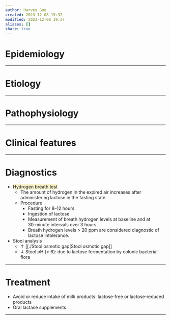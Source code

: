 ```yaml
---
author: Harvey Guo
created: 2023-12-08 19:37
modified: 2023-12-08 19:37
aliases: []
share: true
---
```

# Epidemiology


---
# Etiology


---
# Pathophysiology


---
# Clinical features


---
# Diagnostics
- <span style="background:rgba(240, 200, 0, 0.2)">Hydrogen breath test</span>
	- The amount of hydrogen in the expired air increases after administering lactose in the fasting state. 
	- Procedure
		- Fasting for 8–12 hours
		- Ingestion of lactose 
		- Measurement of breath hydrogen levels at baseline and at 30‑minute intervals over 3 hours
		- Breath hydrogen levels > 20 ppm are considered diagnostic of lactose intolerance.
- Stool analysis
	- ↑ [[./Stool osmotic gap|Stool osmotic gap]] 
	- ↓ Stool pH (< 6): due to lactose fermentation by colonic bacterial flora

---
# Treatment
- Avoid or reduce intake of milk products: lactose‑free or lactose‑reduced products
- Oral lactase supplements

---
